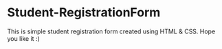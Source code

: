 # Student-RegistrationForm
This is simple student registration form created using HTML & CSS.
Hope you like it :)
